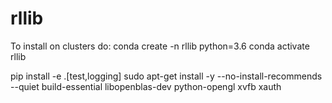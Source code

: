 # rllib

To install on clusters do:
conda create -n rllib python=3.6
conda activate rllib 

pip install -e .[test,logging]
sudo apt-get install -y --no-install-recommends --quiet build-essential libopenblas-dev python-opengl xvfb xauth
